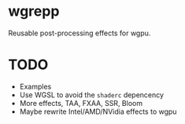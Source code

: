 # wgrepp

Reusable post-processing effects for wgpu.

# TODO

- Examples
- Use WGSL to avoid the `shaderc` depencency
- More effects, TAA, FXAA, SSR, Bloom
- Maybe rewrite Intel/AMD/NVidia effects to wgpu
